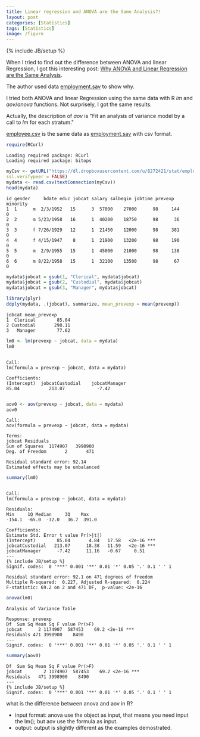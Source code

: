 ```yaml
---
title: Linear regression and ANOVA are the Same Analysis?!
layout: post
categories: [Statistics]
tags: [Statistics]
image: /figure
---
```

{% include JB/setup %}

When I tried to find out the difference between ANOVA and linear Regression, I got this interesting post: [Why ANOVA and Linear Regression are the Same Analysis](http://www.theanalysisfactor.com/why-anova-and-linear-regression-are-the-same-analysis/).

The author used data [employment.sav](https://dl.dropboxusercontent.com/u/8272421/stat/employee.sav) to show why.

I tried both ANOVA and linear Regression using the same data with R *lm* and *aov*/*anova* functions. Not surprisely, I got the same results.

Actually, the description of *aov* is "Fit an analysis of variance model by a call to *lm* for each stratum."

[employee.csv](https://dl.dropboxusercontent.com/u/8272421/stat/employee.csv) is the same data as [employment.sav](https://dl.dropboxusercontent.com/u/8272421/stat/employee.sav) with csv format.


```r
require(RCurl)
```

```
Loading required package: RCurl
Loading required package: bitops
```

```r
myCsv <- getURL("https://dl.dropboxusercontent.com/u/8272421/stat/employee.csv",
ssl.verifypeer = FALSE)
mydata <- read.csv(textConnection(myCsv))
head(mydata)
```

```
id gender     bdate educ jobcat salary salbegin jobtime prevexp minority
1  1      m  2/3/1952   15      3  57000    27000      98     144        0
2  2      m 5/23/1958   16      1  40200    18750      98      36        0
3  3      f 7/26/1929   12      1  21450    12000      98     381        0
4  4      f 4/15/1947    8      1  21900    13200      98     190        0
5  5      m  2/9/1955   15      1  45000    21000      98     138        0
6  6      m 8/22/1958   15      1  32100    13500      98      67        0
```

```r
mydata$jobcat = gsub(1, "Clerical", mydata$jobcat)
mydata$jobcat = gsub(2, "Custodial", mydata$jobcat)
mydata$jobcat = gsub(3, "Manager", mydata$jobcat)
```



```r
library(plyr)
ddply(mydata, .(jobcat), summarize, mean_prevexp = mean(prevexp))
```

```
jobcat mean_prevexp
1  Clerical        85.04
2 Custodial       298.11
3   Manager        77.62
```



```r
lm0 <- lm(prevexp ~ jobcat, data = mydata)
lm0
```

```

Call:
lm(formula = prevexp ~ jobcat, data = mydata)

Coefficients:
(Intercept)  jobcatCustodial    jobcatManager
85.04           213.07            -7.42
```

```r

aov0 <- aov(prevexp ~ jobcat, data = mydata)
aov0
```

```
Call:
aov(formula = prevexp ~ jobcat, data = mydata)

Terms:
jobcat Residuals
Sum of Squares  1174907   3998900
Deg. of Freedom       2       471

Residual standard error: 92.14
Estimated effects may be unbalanced
```



```r
summary(lm0)
```

```

Call:
lm(formula = prevexp ~ jobcat, data = mydata)

Residuals:
Min     1Q Median     3Q    Max
-154.1  -65.0  -32.0   36.7  391.0

Coefficients:
Estimate Std. Error t value Pr(>|t|)
(Intercept)        85.04       4.84   17.58   <2e-16 ***
jobcatCustodial   213.07      18.38   11.59   <2e-16 ***
jobcatManager      -7.42      11.16   -0.67     0.51
---
{% include JB/setup %}
Signif. codes:  0 '***' 0.001 '**' 0.01 '*' 0.05 '.' 0.1 ' ' 1

Residual standard error: 92.1 on 471 degrees of freedom
Multiple R-squared:  0.227,	Adjusted R-squared:  0.224
F-statistic: 69.2 on 2 and 471 DF,  p-value: <2e-16
```

```r
anova(lm0)
```

```
Analysis of Variance Table

Response: prevexp
Df  Sum Sq Mean Sq F value Pr(>F)
jobcat      2 1174907  587453    69.2 <2e-16 ***
Residuals 471 3998900    8490
---
Signif. codes:  0 '***' 0.001 '**' 0.01 '*' 0.05 '.' 0.1 ' ' 1
```

```r
summary(aov0)
```

```
Df  Sum Sq Mean Sq F value Pr(>F)
jobcat        2 1174907  587453    69.2 <2e-16 ***
Residuals   471 3998900    8490
---
{% include JB/setup %}
Signif. codes:  0 '***' 0.001 '**' 0.01 '*' 0.05 '.' 0.1 ' ' 1
```


what is the difference between anova and aov in R?

* input format: anova use the object as input, that means you need input the lm(); but aov use the formula as input.
* output: output is slightly different as the examples demostrated.


